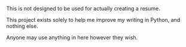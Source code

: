 This is not designed to be used for actually creating a resume. 

This project exists solely to help me improve my writing in Python, and nothing else. 

Anyone may use anything in here however they wish. 
